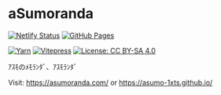 # aSumoranda

[![Netlify Status](https://api.netlify.com/api/v1/badges/c37daf2b-6361-417a-bf98-536b27b9dd11/deploy-status)](https://app.netlify.com/projects/asumoranda/deploys)
[![GitHub Pages](https://github.com/aSumo-1xts/aSumo-1xts.github.io/actions/workflows/deploy.yml/badge.svg)](https://github.com/aSumo-1xts/aSumo-1xts.github.io/actions/workflows/deploy.yml)

[![Yarn](https://img.shields.io/badge/Yarn-2C8EBB?logo=yarn&logoColor=white)](https://yarnpkg.com/)
[![Vitepress](https://img.shields.io/badge/Vitepress-5C73E7?logo=vitepress&logoColor=white)](https://vitepress.dev/)
[![License: CC BY-SA 4.0](https://img.shields.io/badge/License-CC_BY--SA_4.0-green.svg)](/LICENSE)

ｱｽﾓのﾒﾓﾗﾝﾀﾞ、ｱｽﾓﾗﾝﾀﾞ

Visit: https://asumoranda.com/ or https://asumo-1xts.github.io/
